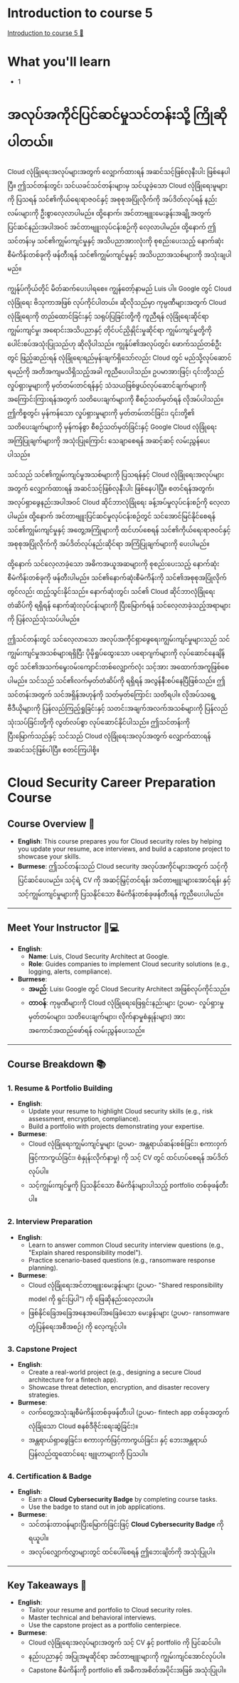 # Introduction to course 5

[Introduction to course 5 🔗](https://www.coursera.org/learn/put-it-all-together-prepare-for-a-cloud-security-analyst-job/lecture/67QOT/introduction-to-course-5)

# What you'll learn

- 1

# အလုပ်အကိုင်ပြင်ဆင်မှုသင်တန်းသို့ ကြိုဆိုပါတယ်။

Cloud လုံခြုံရေးအလုပ်များအတွက် လျှောက်ထားရန် အဆင်သင့်ဖြစ်လုနီးပါး ဖြစ်နေပါပြီ။ ဤသင်တန်းတွင်၊ သင်ယခင်သင်တန်းများမှ သင်ယူခဲ့သော Cloud လုံခြုံရေးမူများကို ပြသရန် သင်၏ကိုယ်ရေးရာဇဝင်နှင့် အစုစုအပြုံလိုက်ကို အပ်ဒိတ်လုပ်ရန် နည်းလမ်းများကို ဦးစွာလေ့လာပါမည်။ ထို့နောက်၊ အင်တာဗျူးမေးခွန်းအချို့အတွက် ပြင်ဆင်နည်းအပါအဝင် အင်တာဗျူးလုပ်ငန်းစဉ်ကို လေ့လာပါမည်။ ထို့နောက် ဤသင်တန်းမှ သင်၏ကျွမ်းကျင်မှုနှင့် အသိပညာအားလုံးကို စုစည်းပေးသည့် နောက်ဆုံးစီမံကိန်းတစ်ခုကို ဖန်တီးရန် သင်၏ကျွမ်းကျင်မှုနှင့် အသိပညာအသစ်များကို အသုံးချပါမည်။

ကျွန်ုပ်ကိုယ်တိုင် မိတ်ဆက်ပေးပါရစေ။ ကျွန်တော့်နာမည် Luis ပါ။ Google တွင် Cloud လုံခြုံရေး ဗိသုကာအဖြစ် လုပ်ကိုင်ပါတယ်။ ဆိုလိုသည်မှာ ကုမ္ပဏီများအတွက် Cloud လုံခြုံရေးကို တည်ထောင်ခြင်းနှင့် သရုပ်ပြခြင်းတို့ကို ကူညီရန် လုံခြုံရေးဆိုင်ရာ ကျွမ်းကျင်မှု၊ အရောင်းအသိပညာနှင့် တိုင်ပင်ညှိနှိုင်းမှုဆိုင်ရာ ကျွမ်းကျင်မှုတို့ကို ပေါင်းစပ်အသုံးပြုသည်ဟု ဆိုလိုပါသည်။ ကျွန်ုပ်၏အလုပ်တွင်၊ ဖောက်သည်တစ်ဦးတွင် ဖြည့်ဆည်းရန် လုံခြုံရေးရည်မှန်းချက်ရှိသော်လည်း Cloud တွင် မည်သို့လုပ်ဆောင်ရမည်ကို အတိအကျမသိရှိသည့်အခါ ကူညီပေးပါသည်။ ဥပမာအားဖြင့်၊ ၎င်းတို့သည် လှုပ်ရှားမှုများကို မှတ်တမ်းတင်ရန်နှင့် သံသယဖြစ်ဖွယ်လုပ်ဆောင်ချက်များကို အကြောင်းကြားရန်အတွက် သတိပေးချက်များကို စီစဉ်သတ်မှတ်ရန် လိုအပ်ပါသည်။ ဤကိစ္စတွင်၊ မှန်ကန်သော လှုပ်ရှားမှုများကို မှတ်တမ်းတင်ခြင်း၊ ၎င်းတို့၏ သတိပေးချက်များကို မှန်ကန်စွာ စီစဉ်သတ်မှတ်ခြင်းနှင့် Google Cloud လုံခြုံရေး အကြံပြုချက်များကို အသုံးပြုကြောင်း သေချာစေရန် အဆင့်ဆင့် လမ်းညွှန်ပေးပါသည်။

သင်သည် သင်၏ကျွမ်းကျင်မှုအသစ်များကို ပြသရန်နှင့် Cloud လုံခြုံရေးအလုပ်များအတွက် လျှောက်ထားရန် အဆင်သင့်ဖြစ်လုနီးပါး ဖြစ်နေပါပြီ။ စတင်ရန်အတွက်၊ အလုပ်ရှာဖွေနည်းအပါအဝင် Cloud ဆိုင်ဘာလုံခြုံရေး ခန့်အပ်မှုလုပ်ငန်းစဉ်ကို လေ့လာပါမည်။ ထို့နောက် အင်တာဗျူးပြင်ဆင်မှုလုပ်ငန်းစဉ်တွင် သင်အောင်မြင်နိုင်စေရန် သင်၏ကျွမ်းကျင်မှုနှင့် အတွေ့အကြုံများကို ထင်ဟပ်စေရန် သင်၏ကိုယ်ရေးရာဇဝင်နှင့် အစုစုအပြုံလိုက်ကို အပ်ဒိတ်လုပ်နည်းဆိုင်ရာ အကြံပြုချက်များကို ပေးပါမည်။

ထို့နောက် သင်လေ့လာခဲ့သော အဓိကအယူအဆများကို စုစည်းပေးသည့် နောက်ဆုံးစီမံကိန်းတစ်ခုကို ဖန်တီးပါမည်။ သင်၏နောက်ဆုံးစီမံကိန်းကို သင်၏အစုစုအပြုံလိုက်တွင်လည်း ထည့်သွင်းနိုင်သည်။ နောက်ဆုံးတွင်၊ သင်၏ Cloud ဆိုင်ဘာလုံခြုံရေး တံဆိပ်ကို ရရှိရန် နောက်ဆုံးလုပ်ငန်းများကို ပြီးမြောက်ရန် သင်လေ့လာခဲ့သည့်အရာများကို ပြန်လည်သုံးသပ်ပါမည်။

ဤသင်တန်းတွင် သင်လေ့လာသော အလုပ်အကိုင်ရှာဖွေရေးကျွမ်းကျင်မှုများသည် သင်ကျွမ်းကျင်မှုအသစ်များရရှိပြီး ပိုမိုရှုပ်ထွေးသော ပရောဂျက်များကို လုပ်ဆောင်နေချိန်တွင် သင်၏အသက်မွေးဝမ်းကျောင်းတစ်လျှောက်လုံး သင့်အား အထောက်အကူဖြစ်စေပါမည်။ သင်သည် သင်၏လက်မှတ်တံဆိပ်ကို ရရှိရန် အလွန်နီးစပ်နေပြီဖြစ်သည်။ ဤသင်တန်းအတွက် သင်အရှိန်အဟုန်ကို သတ်မှတ်ကြောင်း သတိရပါ။ လိုအပ်သရွေ့ ဗီဒီယိုများကို ပြန်လည်ကြည့်ရှုခြင်းနှင့် သတင်းအချက်အလက်အသစ်များကို ပြန်လည်သုံးသပ်ခြင်းတို့ကို လွတ်လပ်စွာ လုပ်ဆောင်နိုင်ပါသည်။ ဤသင်တန်းကို ပြီးမြောက်သည်နှင့် သင်သည် Cloud လုံခြုံရေးအလုပ်အတွက် လျှောက်ထားရန် အဆင်သင့်ဖြစ်ပါပြီ။ စတင်ကြပါစို့။

# Cloud Security Career Preparation Course

## Course Overview 🌟

- **English**: This course prepares you for Cloud security roles by helping you update your resume, ace interviews, and build a capstone project to showcase your skills.
- **Burmese**: ဤသင်တန်းသည် Cloud security အလုပ်အကိုင်များအတွက် သင့်ကို ပြင်ဆင်ပေးမည်။ သင့်ရဲ့ CV ကို အဆင့်မြှင့်တင်ရန်၊ အင်တာဗျူးများအောင်ရန်၊ နှင့် သင့်ကျွမ်းကျင်မှုများကို ပြသနိုင်သော စီမံကိန်းတစ်ခုဖန်တီးရန် ကူညီပေးပါမည်။

---

## Meet Your Instructor 👨💻

- **English**:
  - **Name**: Luis, Cloud Security Architect at Google.
  - **Role**: Guides companies to implement Cloud security solutions (e.g., logging, alerts, compliance).
- **Burmese**:
  - **အမည်**: Luis၊ Google တွင် Cloud Security Architect အဖြစ်လုပ်ကိုင်သည်။
  - **တာဝန်**: ကုမ္ပဏီများကို Cloud လုံခြုံရေးဖြေရှင်းနည်းများ (ဥပမာ- လှုပ်ရှားမှုမှတ်တမ်းများ၊ သတိပေးချက်များ၊ လိုက်နာမှုစံနှုန်းများ) အား အကောင်အထည်ဖော်ရန် လမ်းညွှန်ပေးသည်။

---

## Course Breakdown 📚

### 1. Resume & Portfolio Building

- **English**:
  - Update your resume to highlight Cloud security skills (e.g., risk assessment, encryption, compliance).
  - Build a portfolio with projects demonstrating your expertise.
- **Burmese**:
  - Cloud လုံခြုံရေးကျွမ်းကျင်မှုများ (ဥပမာ- အန္တရာယ်ဆန်းစစ်ခြင်း၊ စကားဝှက်ဖြင့်ကာကွယ်ခြင်း၊ စံနှုန်းလိုက်နာမှု) ကို သင့် CV တွင် ထင်ဟပ်စေရန် အပ်ဒိတ်လုပ်ပါ။
  - သင့်ကျွမ်းကျင်မှုကို ပြသနိုင်သော စီမံကိန်းများပါသည့် portfolio တစ်ခုဖန်တီးပါ။

### 2. Interview Preparation

- **English**:
  - Learn to answer common Cloud security interview questions (e.g., "Explain shared responsibility model").
  - Practice scenario-based questions (e.g., ransomware response planning).
- **Burmese**:
  - Cloud လုံခြုံရေးအင်တာဗျူးမေးခွန်းများ (ဥပမာ- "Shared responsibility model ကို ရှင်းပြပါ") ကို ဖြေဆိုနည်းလေ့လာပါ။
  - ဖြစ်နိုင်ခြေအခြေအနေအပေါ်အခြေခံသော မေးခွန်းများ (ဥပမာ- ransomware တုံ့ပြန်ရေးအစီအစဉ်) ကို လေ့ကျင့်ပါ။

### 3. Capstone Project

- **English**:
  - Create a real-world project (e.g., designing a secure Cloud architecture for a fintech app).
  - Showcase threat detection, encryption, and disaster recovery strategies.
- **Burmese**:
  - လက်တွေ့အသုံးချစီမံကိန်းတစ်ခုဖန်တီးပါ (ဥပမာ- fintech app တစ်ခုအတွက် လုံခြုံသော Cloud စနစ်ဒီဇိုင်းရေးဆွဲခြင်း)။
  - အန္တရာယ်ရှာဖွေခြင်း၊ စကားဝှက်ဖြင့်ကာကွယ်ခြင်း၊ နှင့် ဘေးအန္တရာယ်ပြန်လည်ထူထောင်ရေး ဗျူဟာများကို ပြသပါ။

### 4. Certification & Badge

- **English**:
  - Earn a **Cloud Cybersecurity Badge** by completing course tasks.
  - Use the badge to stand out in job applications.
- **Burmese**:
  - သင်တန်းတာဝန်များပြီးမြောက်ခြင်းဖြင့် **Cloud Cybersecurity Badge** ကို ရယူပါ။
  - အလုပ်လျှောက်လွှာများတွင် ထင်ပေါ်စေရန် ဤဘေးချိတ်ကို အသုံးပြုပါ။

---

## Key Takeaways 🚀

- **English**:
  - Tailor your resume and portfolio to Cloud security roles.
  - Master technical and behavioral interviews.
  - Use the capstone project as a portfolio centerpiece.
- **Burmese**:
  - Cloud လုံခြုံရေးအလုပ်များအတွက် သင့် CV နှင့် portfolio ကို ပြင်ဆင်ပါ။
  - နည်းပညာနှင့် အပြုအမူဆိုင်ရာ အင်တာဗျူးများကို ကျွမ်းကျင်အောင်လုပ်ပါ။
  - Capstone စီမံကိန်းကို portfolio ၏ အဓိကအစိတ်အပိုင်းအဖြစ် အသုံးပြုပါ။
